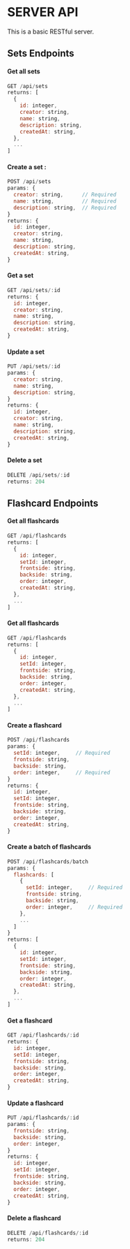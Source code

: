 # SERVER API

This is a basic RESTful server.

## Sets Endpoints

#### Get all sets
```javascript
GET /api/sets
returns: [
  {
    id: integer,
    creator: string,
    name: string,
    description: string,
    createdAt: string,
  },
  ...
]
```
#### Create a set :
```javascript
POST /api/sets
params: {
  creator: string,      // Required
  name: string,         // Required
  description: string,  // Required
}
returns: {
  id: integer,
  creator: string,
  name: string,
  description: string,
  createdAt: string,
}
```
#### Get a set
```javascript
GET /api/sets/:id
returns: {
  id: integer,
  creator: string,
  name: string,
  description: string,
  createdAt: string,
}
```
#### Update a set
```javascript
PUT /api/sets/:id
params: {
  creator: string,
  name: string,
  description: string,
}
returns: {
  id: integer,
  creator: string,
  name: string,
  description: string,
  createdAt: string,
}
```
#### Delete a set
```javascript
DELETE /api/sets/:id
returns: 204
```

## Flashcard Endpoints

#### Get all flashcards
```javascript
GET /api/flashcards
returns: [
  {
    id: integer,
    setId: integer,
    frontside: string,
    backside: string,
    order: integer,
    createdAt: string,
  },
  ...
]
```
#### Get all flashcards
```javascript
GET /api/flashcards
returns: [
  {
    id: integer,
    setId: integer,
    frontside: string,
    backside: string,
    order: integer,
    createdAt: string,
  },
  ...
]
```
#### Create a flashcard
```javascript
POST /api/flashcards
params: {
  setId: integer,     // Required
  frontside: string,
  backside: string,
  order: integer,     // Required
}
returns: {
  id: integer,
  setId: integer,
  frontside: string,
  backside: string,
  order: integer,
  createdAt: string,
}
```
#### Create a batch of flashcards
```javascript
POST /api/flashcards/batch
params: {
  flashcards: [
    {
      setId: integer,     // Required
      frontside: string,
      backside: string,
      order: integer,     // Required
    },
    ...
  ]
}
returns: [
  {
    id: integer,
    setId: integer,
    frontside: string,
    backside: string,
    order: integer,
    createdAt: string,
  },
  ...
]
```
#### Get a flashcard
```javascript
GET /api/flashcards/:id
returns: {
  id: integer,
  setId: integer,
  frontside: string,
  backside: string,
  order: integer,
  createdAt: string,
}
```
#### Update a flashcard
```javascript
PUT /api/flashcards/:id
params: {   
  frontside: string,
  backside: string,
  order: integer,
}
returns: {
  id: integer,
  setId: integer,
  frontside: string,
  backside: string,
  order: integer,
  createdAt: string,
}
```
#### Delete a flashcard
```javascript
DELETE /api/flashcards/:id
returns: 204
```
